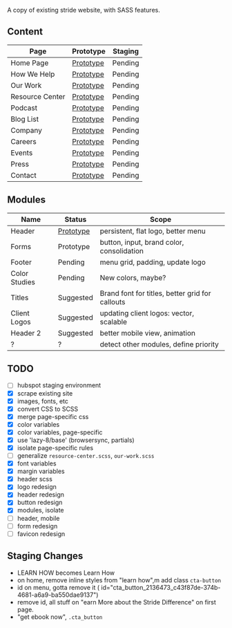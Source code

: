 A copy of existing stride website, with SASS features.

## Content

| Page  | Prototype  |  Staging |
|---|---|---|
|Home Page|[Prototype](http://stride-nyc.github.io/site/home/)|Pending|
|How We Help|[Prototype](http://stride-nyc.github.io/site/how-we-help/)|Pending|
|Our Work|[Prototype](http://stride-nyc.github.io/site/our-work/)|Pending|
|Resource Center|[Prototype](http://stride-nyc.github.io/site/resource-center/)|Pending|
|Podcast|[Prototype](http://stride-nyc.github.io/site/podcast/)|Pending|
|Blog List|[Prototype](http://stride-nyc.github.io/site/blog/)|Pending|
|Company|[Prototype](http://stride-nyc.github.io/site/company/)|Pending|
|Careers|[Prototype](http://stride-nyc.github.io/site/careers/)|Pending|
|Events|[Prototype](http://stride-nyc.github.io/site/events/)|Pending|
|Press|[Prototype](http://stride-nyc.github.io/site/press/)|Pending|
|Contact|[Prototype](http://stride-nyc.github.io/site/contact/)|Pending|

## Modules

|Name|Status|Scope|
|---|---|---|
|Header|[Prototype](http://stride-nyc.github.io/site/module-header/)|persistent, flat logo, better menu|
|Forms|Prototype|button, input, brand color, consolidation|
|Footer|Pending|menu grid, padding, update logo|
|Color Studies|Pending|New colors, maybe?|
|Titles|Suggested|Brand font for titles, better grid for callouts|
|Client Logos|Suggested|updating client logos: vector, scalable|
|Header 2|Suggested|better mobile view, animation|
|?|?|detect other modules, define priority|

## TODO

- [ ] hubspot staging environment
- [x] scrape existing site
- [x] images, fonts, etc
- [x] convert CSS to SCSS
- [x] merge page-specific css
- [x] color variables
- [x] color variables, page-specific
- [x] use 'lazy-8/base' (browsersync, partials)
- [x] isolate page-specific rules
- [ ] generalize `resource-center.scss`, `our-work.scss`
- [x] font variables
- [x] margin variables
- [x] header scss
- [x] logo redesign
- [x] header redesign
- [x] button redesign
- [x] modules, isolate
- [ ] header, mobile
- [ ] form redesign
- [ ] favicon redesign

## Staging Changes

- LEARN HOW becomes Learn How
- on home, remove inline styles from "learn how",m add class `cta-button`
- id on menu, gotta remove it ( id="cta_button_2136473_c43f87de-374b-4681-a6a9-ba550dae9137")
- remove id, all stuff on "earn More about the Stride Difference" on first page.
- "get ebook now", `.cta_button`